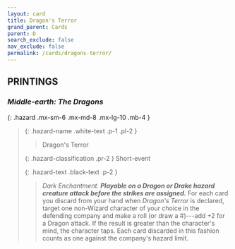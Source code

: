 ```yaml
---
layout: card
title: Dragon's Terror
grand_parent: Cards
parent: D
search_exclude: false
nav_exclude: false
permalink: /cards/dragons-terror/
---
```


## PRINTINGS


### _Middle-earth: The Dragons_

{: .hazard .mx-sm-6 .mx-md-8 .mx-lg-10 .mb-4 }
> {: .hazard-name .white-text .p-1 .pl-2 }
> > <div class="hazard-mp"></div>
> > <div class="card-name">Dragon's Terror</div>
>
> {: .hazard-classification .pr-2 }
> Short-event
>
> {: .hazard-text .black-text .p-2 }
> > _Dark Enchantment._ ***Playable on a Dragon or Drake hazard creature attack before the strikes are assigned.*** For each card you discard from your hand when _Dragon's Terror_ is declared, target one non-Wizard character of your choice in the defending company and make a roll (or draw a #)---add +2 for a Dragon attack. If the result is greater than the character's mind, the character taps. Each card discarded in this fashion counts as one against the company's hazard limit. 
>
